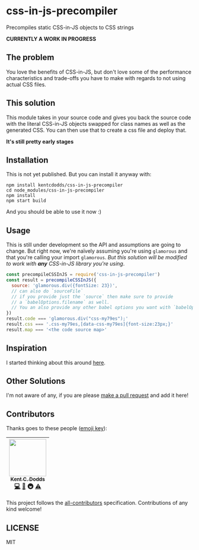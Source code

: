 # css-in-js-precompiler

Precompiles static CSS-in-JS objects to CSS strings

**CURRENTLY A WORK IN PROGRESS**

<!--
WHEN IT'S RELEASED WE CAN COMMENT THIS BACK IN :)
[![Build Status][build-badge]][build]
[![Code Coverage][coverage-badge]][coverage]
[![Dependencies][dependencyci-badge]][dependencyci]
[![version][version-badge]][package]
[![downloads][downloads-badge]][npm-stat]
[![MIT License][license-badge]][LICENSE]

[![All Contributors](https://img.shields.io/badge/all_contributors-1-orange.svg?style=flat-square)](#contributors)
[![PRs Welcome][prs-badge]][prs]
[![Donate][donate-badge]][donate]
[![Code of Conduct][coc-badge]][coc]
[![Roadmap][roadmap-badge]][roadmap]
[![Examples][examples-badge]][examples]

[![Watch on GitHub][github-watch-badge]][github-watch]
[![Star on GitHub][github-star-badge]][github-star]
[![Tweet][twitter-badge]][twitter]
-->

## The problem

You love the benefits of CSS-in-JS, but don't love some of the performance
characteristics and trade-offs you have to make with regards to not using actual
CSS files.

## This solution

This module takes in your source code and gives you back the source code with
the literal CSS-in-JS objects swapped for class names as well as the generated
CSS. You can then use that to create a css file and deploy that.

**It's still pretty early stages**

## Installation

<!--
WHEN IT'S RELEASED WE CAN COMMENT THIS BACK IN.
This module is distributed via [npm][npm] which is bundled with [node][node] and
should be installed as one of your project's `devDependencies`:

```
npm install --save-dev css-in-js-precompiler
```
-->

This is not yet published. But you can install it anyway with:

```
npm install kentcdodds/css-in-js-precompiler
cd node_modules/css-in-js-precompiler
npm install
npm start build
```

And you should be able to use it now :)

## Usage

This is still under development so the API and assumptions are going to change.
But right now, we're naïvely assuming you're using `glamorous` and that you're
calling your import `glamorous`. _But this solution will be modified to work
with **any** CSS-in-JS library you're using_.

```javascript
const precompileCSSInJS = require('css-in-js-precompiler')
const result = precompileCSSInJS({
  source: 'glamorous.div({fontSize: 23})',
  // can also do `sourceFile`
  // if you provide just the `source` then make sure to provide
  // a `babelOptions.filename` as well.
  // You an also provide any other babel options you want with `babelOptions`
})
result.code === 'glamorous.div("css-my79es");'
result.css === '.css-my79es,[data-css-my79es]{font-size:23px;}'
result.map === '<the code source map>'
```

## Inspiration

I started thinking about this around [here][inspiration-link].

## Other Solutions

I'm not aware of any, if you are please [make a pull request][prs] and add it
here!

## Contributors

Thanks goes to these people ([emoji key][emojis]):

<!-- ALL-CONTRIBUTORS-LIST:START - Do not remove or modify this section -->
| [<img src="https://avatars.githubusercontent.com/u/1500684?v=3" width="100px;"/><br /><sub>Kent C. Dodds</sub>](https://kentcdodds.com)<br />[💻](https://github.com/kentcdodds/css-in-js-precompiler/commits?author=kentcdodds) [📖](https://github.com/kentcdodds/css-in-js-precompiler/commits?author=kentcdodds) 🚇 [⚠️](https://github.com/kentcdodds/css-in-js-precompiler/commits?author=kentcdodds) |
| :---: |
<!-- ALL-CONTRIBUTORS-LIST:END -->

This project follows the [all-contributors][all-contributors] specification.
Contributions of any kind welcome!

## LICENSE

MIT

[npm]: https://www.npmjs.com/
[node]: https://nodejs.org
[build-badge]: https://img.shields.io/travis/kentcdodds/css-in-js-precompiler.svg?style=flat-square
[build]: https://travis-ci.org/kentcdodds/css-in-js-precompiler
[coverage-badge]: https://img.shields.io/codecov/c/github/kentcdodds/css-in-js-precompiler.svg?style=flat-square
[coverage]: https://codecov.io/github/kentcdodds/css-in-js-precompiler
[dependencyci-badge]: https://dependencyci.com/github/kentcdodds/css-in-js-precompiler/badge?style=flat-square
[dependencyci]: https://dependencyci.com/github/kentcdodds/css-in-js-precompiler
[version-badge]: https://img.shields.io/npm/v/css-in-js-precompiler.svg?style=flat-square
[package]: https://www.npmjs.com/package/css-in-js-precompiler
[downloads-badge]: https://img.shields.io/npm/dm/css-in-js-precompiler.svg?style=flat-square
[npm-stat]: http://npm-stat.com/charts.html?package=css-in-js-precompiler&from=2016-04-01
[license-badge]: https://img.shields.io/npm/l/css-in-js-precompiler.svg?style=flat-square
[license]: https://github.com/kentcdodds/css-in-js-precompiler/blob/master/other/LICENSE
[prs-badge]: https://img.shields.io/badge/PRs-welcome-brightgreen.svg?style=flat-square
[prs]: http://makeapullrequest.com
[donate-badge]: https://img.shields.io/badge/$-support-green.svg?style=flat-square
[donate]: http://kcd.im/donate
[coc-badge]: https://img.shields.io/badge/code%20of-conduct-ff69b4.svg?style=flat-square
[coc]: https://github.com/kentcdodds/css-in-js-precompiler/blob/master/other/CODE_OF_CONDUCT.md
[roadmap-badge]: https://img.shields.io/badge/%F0%9F%93%94-roadmap-CD9523.svg?style=flat-square
[roadmap]: https://github.com/kentcdodds/css-in-js-precompiler/blob/master/other/ROADMAP.md
[examples-badge]: https://img.shields.io/badge/%F0%9F%92%A1-examples-8C8E93.svg?style=flat-square
[examples]: https://github.com/kentcdodds/css-in-js-precompiler/blob/master/other/EXAMPLES.md
[github-watch-badge]: https://img.shields.io/github/watchers/kentcdodds/css-in-js-precompiler.svg?style=social
[github-watch]: https://github.com/kentcdodds/css-in-js-precompiler/watchers
[github-star-badge]: https://img.shields.io/github/stars/kentcdodds/css-in-js-precompiler.svg?style=social
[github-star]: https://github.com/kentcdodds/css-in-js-precompiler/stargazers
[twitter]: https://twitter.com/intent/tweet?text=Check%20out%20css-in-js-precompiler!%20https://github.com/kentcdodds/css-in-js-precompiler%20%F0%9F%91%8D
[twitter-badge]: https://img.shields.io/twitter/url/https/github.com/kentcdodds/css-in-js-precompiler.svg?style=social
[emojis]: https://github.com/kentcdodds/all-contributors#emoji-key
[all-contributors]: https://github.com/kentcdodds/all-contributors
[inspiration-link]: https://github.com/paypal/glamorous/issues/43#issuecomment-294153104
